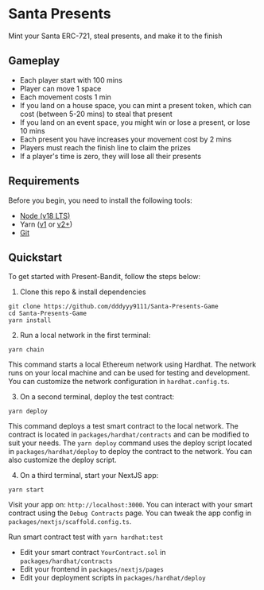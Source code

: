 # Santa Presents
Mint your Santa ERC-721, steal presents, and make it to the finish



## Gameplay
<ul>
  <li>Each player start with 100 mins</li>
  <li>Player can move 1 space</li>
  <li>Each movement costs 1 min</li>
  <li>
    If you land on a house space, you can mint a present token, which can cost (between 5-20 mins) to steal
    that present
  </li>
  <li>If you land on an event space, you might win or lose a present, or lose 10 mins</li>
  <li>Each present you have increases your movement cost by 2 mins</li>
  <li>Players must reach the finish line to claim the prizes</li>
  <li>If a player's time is zero, they will lose all their presents</li>
</ul>

## Requirements

Before you begin, you need to install the following tools:

- [Node (v18 LTS)](https://nodejs.org/en/download/)
- Yarn ([v1](https://classic.yarnpkg.com/en/docs/install/) or [v2+](https://yarnpkg.com/getting-started/install))
- [Git](https://git-scm.com/downloads)

## Quickstart

To get started with Present-Bandit, follow the steps below:

1. Clone this repo & install dependencies

```
git clone https://github.com/dddyyy9111/Santa-Presents-Game
cd Santa-Presents-Game
yarn install
```

2. Run a local network in the first terminal:

```
yarn chain
```

This command starts a local Ethereum network using Hardhat. The network runs on your local machine and can be used for testing and development. You can customize the network configuration in `hardhat.config.ts`.

3. On a second terminal, deploy the test contract:

```
yarn deploy
```

This command deploys a test smart contract to the local network. The contract is located in `packages/hardhat/contracts` and can be modified to suit your needs. The `yarn deploy` command uses the deploy script located in `packages/hardhat/deploy` to deploy the contract to the network. You can also customize the deploy script.

4. On a third terminal, start your NextJS app:

```
yarn start
```

Visit your app on: `http://localhost:3000`. You can interact with your smart contract using the `Debug Contracts` page. You can tweak the app config in `packages/nextjs/scaffold.config.ts`.

Run smart contract test with `yarn hardhat:test`

- Edit your smart contract `YourContract.sol` in `packages/hardhat/contracts`
- Edit your frontend in `packages/nextjs/pages`
- Edit your deployment scripts in `packages/hardhat/deploy`
